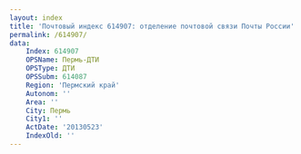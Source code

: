 ```yaml
---
layout: index
title: 'Почтовый индекс 614907: отделение почтовой связи Почты России'
permalink: /614907/
data:
    Index: 614907
    OPSName: Пермь-ДТИ
    OPSType: ДТИ
    OPSSubm: 614087
    Region: 'Пермский край'
    Autonom: ''
    Area: ''
    City: Пермь
    City1: ''
    ActDate: '20130523'
    IndexOld: ''
---
```

